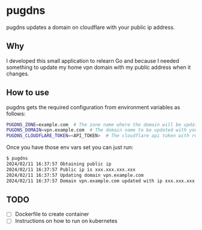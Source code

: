 # pugdns

pugdns updates a domain on cloudflare with your public ip address.

## Why

I developed this small application to relearn Go and because I needed
something to update my home vpn domain with my public address when it
changes.

## How to use

pugdns gets the required configuration from environment variables as follows:

```sh
PUGDNS_ZONE=example.com  # The zone name where the domain will be updated
PUGDNS_DOMAIN=vpn.example.com  # The domain name to be updated with your public ip
PUGDNS_CLOUDFLARE_TOKEN=<API_TOKEN>  # The cloudflare api token with read/write access to the zone
```

Once you have those env vars set you can just run:

```sh
$ pugdns
2024/02/11 16:37:57 Obtaining public ip
2024/02/11 16:37:57 Public ip is xxx.xxx.xxx.xxx
2024/02/11 16:37:57 Updating domain vpn.example.com
2024/02/11 16:37:57 Domain vpn.example.com updated with ip xxx.xxx.xxx.xxx
```

## TODO
- [ ] Dockerfile to create container
- [ ] Instructions on how to run on kubernetes